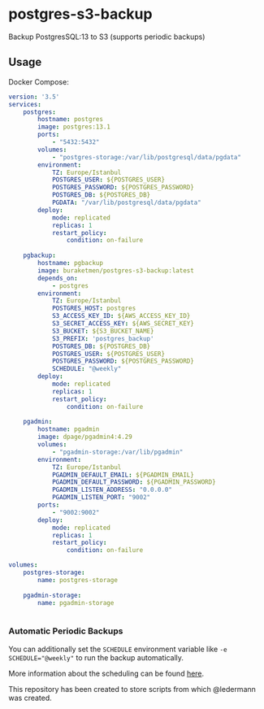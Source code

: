 # postgres-s3-backup

Backup PostgresSQL:13 to S3 (supports periodic backups)

## Usage

Docker Compose:
```yaml
version: '3.5'
services:   
    postgres:
        hostname: postgres
        image: postgres:13.1
        ports:
            - "5432:5432"
        volumes:
            - "postgres-storage:/var/lib/postgresql/data/pgdata"
        environment:
            TZ: Europe/Istanbul
            POSTGRES_USER: ${POSTGRES_USER}
            POSTGRES_PASSWORD: ${POSTGRES_PASSWORD}
            POSTGRES_DB: ${POSTGRES_DB}
            PGDATA: "/var/lib/postgresql/data/pgdata" 
        deploy:
            mode: replicated
            replicas: 1
            restart_policy:
                condition: on-failure
     
    pgbackup:
        hostname: pgbackup
        image: buraketmen/postgres-s3-backup:latest
        depends_on:
            - postgres
        environment:
            TZ: Europe/Istanbul
            POSTGRES_HOST: postgres
            S3_ACCESS_KEY_ID: ${AWS_ACCESS_KEY_ID}
            S3_SECRET_ACCESS_KEY: ${AWS_SECRET_KEY}
            S3_BUCKET: ${S3_BUCKET_NAME}
            S3_PREFIX: 'postgres_backup'
            POSTGRES_DB: ${POSTGRES_DB}
            POSTGRES_USER: ${POSTGRES_USER}
            POSTGRES_PASSWORD: ${POSTGRES_PASSWORD}
            SCHEDULE: "@weekly"
        deploy:
            mode: replicated
            replicas: 1
            restart_policy:
                condition: on-failure
            
    pgadmin:
        hostname: pgadmin
        image: dpage/pgadmin4:4.29
        volumes:
            - "pgadmin-storage:/var/lib/pgadmin"
        environment:
            TZ: Europe/Istanbul
            PGADMIN_DEFAULT_EMAIL: ${PGADMIN_EMAIL}
            PGADMIN_DEFAULT_PASSWORD: ${PGADMIN_PASSWORD}
            PGADMIN_LISTEN_ADDRESS: "0.0.0.0"
            PGADMIN_LISTEN_PORT: "9002"
        ports:
            - "9002:9002"
        deploy:
            mode: replicated
            replicas: 1
            restart_policy:
                condition: on-failure

volumes:
    postgres-storage:
        name: postgres-storage
            
    pgadmin-storage:
        name: pgadmin-storage
          
```

### Automatic Periodic Backups

You can additionally set the `SCHEDULE` environment variable like `-e SCHEDULE="@weekly"` to run the backup automatically.

More information about the scheduling can be found [here](http://godoc.org/github.com/robfig/cron#hdr-Predefined_schedules).

This repository has been created to store scripts from which @ledermann was created.
